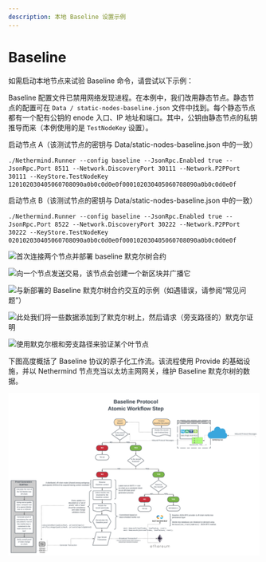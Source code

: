 ```yaml
---
description: 本地 Baseline 设置示例
---
```


# Baseline

如需启动本地节点来试验 Baseline 命令，请尝试以下示例：

Baseline 配置文件已禁用网络发现进程。在本例中，我们改用静态节点。静态节点的配置可在 `Data / static-nodes-baseline.json` 文件中找到。每个静态节点都有一个配有公钥的 enode 入口、IP 地址和端口。其中，公钥由静态节点的私钥推导而来（本例使用的是 `TestNodeKey` 设置）。

启动节点 A（该测试节点的密钥与 Data/static-nodes-baseline.json 中的一致）

```text
./Nethermind.Runner --config baseline --JsonRpc.Enabled true --JsonRpc.Port 8511 --Network.DiscoveryPort 30111 --Network.P2PPort 30111 --KeyStore.TestNodeKey 120102030405060708090a0b0c0d0e0f000102030405060708090a0b0c0d0e0f
```

启动节点 B（该测试节点的密钥与 Data/static-nodes-baseline.json 中的一致）

```text
./Nethermind.Runner --config baseline --JsonRpc.Enabled true --JsonRpc.Port 8522 --Network.DiscoveryPort 30222 --Network.P2PPort 30222 --KeyStore.TestNodeKey 020102030405060708090a0b0c0d0e0f000102030405060708090a0b0c0d0e0f
```

![&#x9996;&#x6B21;&#x8FDE;&#x63A5;&#x4E24;&#x4E2A;&#x8282;&#x70B9;&#x5E76;&#x90E8;&#x7F72; baseline &#x9ED8;&#x514B;&#x5C14;&#x6811;&#x5408;&#x7EA6;](../.gitbook/assets/image%20%2833%29.png)

![&#x5411;&#x4E00;&#x4E2A;&#x8282;&#x70B9;&#x53D1;&#x9001;&#x4EA4;&#x6613;&#xFF0C;&#x8BE5;&#x8282;&#x70B9;&#x4F1A;&#x521B;&#x5EFA;&#x4E00;&#x4E2A;&#x65B0;&#x533A;&#x5757;&#x5E76;&#x5E7F;&#x64AD;&#x5B83;](../.gitbook/assets/image%20%2832%29.png)

![&#x4E0E;&#x65B0;&#x90E8;&#x7F72;&#x7684; Baseline &#x9ED8;&#x514B;&#x5C14;&#x6811;&#x5408;&#x7EA6;&#x4EA4;&#x4E92;&#x7684;&#x793A;&#x4F8B;&#xFF08;&#x5982;&#x9047;&#x9519;&#x8BEF;&#xFF0C;&#x8BF7;&#x53C2;&#x9605;&#x201C;&#x5E38;&#x89C1;&#x95EE;&#x9898;&#x201D;&#xFF09;](../.gitbook/assets/image%20%2834%29.png)

![&#x6B64;&#x5904;&#x6211;&#x4EEC;&#x5C06;&#x4E00;&#x4E9B;&#x6570;&#x636E;&#x6DFB;&#x52A0;&#x5230;&#x4E86;&#x9ED8;&#x514B;&#x5C14;&#x6811;&#x4E0A;&#xFF0C;&#x7136;&#x540E;&#x8BF7;&#x6C42;&#xFF08;&#x65C1;&#x652F;&#x8DEF;&#x5F84;&#x7684;&#xFF09;&#x9ED8;&#x514B;&#x5C14;&#x8BC1;&#x660E;](../.gitbook/assets/image%20%2835%29.png)

![&#x4F7F;&#x7528;&#x9ED8;&#x514B;&#x5C14;&#x6839;&#x548C;&#x65C1;&#x652F;&#x8DEF;&#x5F84;&#x6765;&#x9A8C;&#x8BC1;&#x67D0;&#x4E2A;&#x53F6;&#x8282;&#x70B9;](../.gitbook/assets/image%20%2836%29.png)

下图高度概括了 Baseline 协议的原子化工作流。该流程使用 Provide 的基础设施，并以 Nethermind 节点充当以太坊主网网关，维护 Baseline 默克尔树的数据。

![](../.gitbook/assets/provide_neth%20%281%29%20%281%29%20%284%29%20%284%29.png)

